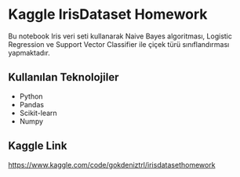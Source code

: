 # Kaggle IrisDataset Homework

Bu notebook Iris veri seti kullanarak Naive Bayes algoritması, Logistic Regression ve Support Vector Classifier ile çiçek türü sınıflandırması yapmaktadır.

## Kullanılan Teknolojiler
- Python
- Pandas
- Scikit-learn
- Numpy

## Kaggle Link
https://www.kaggle.com/code/gokdeniztrl/irisdatasethomework

